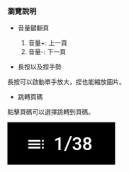 ### 瀏覽說明

- 音量鍵翻頁

  1. 音量+: 上一頁
  2. 音量-: 下一頁
  
- 長按以及捏手勢

長按可以啟動單手放大，捏也能縮放圖片。

- 跳轉頁碼

點擊頁碼可以選擇跳轉到頁碼。

![page](page.png)
